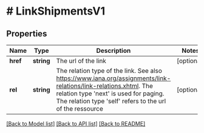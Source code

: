# # LinkShipmentsV1

## Properties

Name | Type | Description | Notes
------------ | ------------- | ------------- | -------------
**href** | **string** | The url of the link | [optional]
**rel** | **string** | The relation type of the link. See also https://www.iana.org/assignments/link-relations/link-relations.xhtml. The relation type &#39;next&#39; is used for paging. The relation type &#39;self&#39; refers to the url of the ressource | [optional]

[[Back to Model list]](../../README.md#models) [[Back to API list]](../../README.md#endpoints) [[Back to README]](../../README.md)
